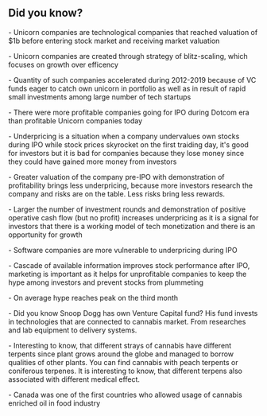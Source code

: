 ## Did you know?
<p>- Unicorn companies are technological companies that reached valuation of $1b before entering stock market and receiving market valuation <p>
<p>- Unicorn companies are created through strategy of blitz-scaling, which focuses on growth over efficency<p>
<p>- Quantity of such companies accelerated during 2012-2019 because of VC funds eager to catch own unicorn in portfolio as well as in result of rapid small investments among large number of tech startups<p>
<p>- There were more profitable companies going for IPO during Dotcom era than profitable Unicorn companies today<p>
<p>- Underpricing is a situation when a company undervalues own stocks during IPO while stock prices skyrocket on the first traiding day, it's good for investors but it is bad for companies because they lose money since they could have gained more money from investors<p>
<p>- Greater valuation of the company pre-IPO with demonstration of profitability brings less underpricing, because more investors research the company and risks are on the table. Less risks bring less rewards. <p>
<p>- Larger the number of investment rounds and demonstration of positive operative cash flow (but no profit) increases underpricing as it is a signal for investors that there is a working model of tech monetization and there is an opportunity for growth<p>
<p>- Software companies are more vulnerable to underpricing during IPO<p>
<p>- Cascade of available information improves stock performance after IPO, marketing is important as it helps for unprofitable companies to keep the hype among investors and prevent stocks from plummeting<p>
<p>- On average hype reaches peak on the third month <p>
<p>- Did you know Snoop Dogg has own Venture Capital fund? His fund invests in technologies that are connected to cannabis market. From researches and lab equipment to delivery systems.<p>
<p>- Interesting to know, that different strays of cannabis have different terpents since plant grows around the globe and managed to borrow qualities of other plants. You can find cannabis with peach terpents or coniferous terpenes. It is interesting to know, that different terpens also associated with different medical effect.<p>
<p>- Canada was one of the first countries who allowed usage of cannabis enriched oil in food industry<p>
